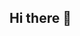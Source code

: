 ## Hi there 👋

<!--
**oposto777/oposto777** is a ✨ _special_ ✨ repository because its `README.md` (this file) appears on your GitHub profile.

Here are some ideas to get you started:

- 🔭 I like Gym ...
- 🌱 I love floers ...
- 👯 I'm single ...
- 🤔  ...
- 💬  ...
- 📫 : ...
- 😄 : ...
- ⚡  ...
--> 
